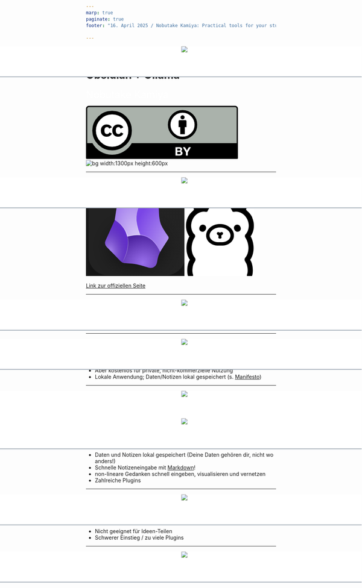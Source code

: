 ```yaml
---
marp: true
paginate: true
footer: "16. April 2025 / Nobutake Kamiya: Practical tools for your studies / Obsidian + Ollama"

---
```

<style>
@import 'default';
/* Bootstrap */
@import url('https://cdn.jsdelivr.net/npm/bootstrap@5.0.2/dist/css/bootstrap.min.css');
@import url('https://fonts.googleapis.com/css2?family=Kosugi&family=Roboto+Mono&display=swap');

:root {
  --theme-yellow: #FEDE00;
  --theme-red: #DC6027;
  --theme-blue: #0028A5;
  --theme-grey: #A3ADB7;
}
header {
  width: 100%;
  height: 80px;
  position: absolute;
  left: -1px;
  background: white;
}
.header_2nd {
  border-bottom: 2px solid var(--theme-grey);
}
.img_links {
  position: relative;
  left: 20px;
}
.img_rechts {
  position: relative;
  width: 170px;
  left: 900px;
}
section h1 {
  font-size: 2.65rem;
  color: white;
}
section h2 {
    color: var(--theme-blue);
}
.text_white {
    font-size: 1.65rem;
    color: white;
}
.bg_grey {
    position: relative;
    left: -80px;
    width: 1600px;
    height: 520px;
    background-color: var(--theme-grey);
    text-indent: 100px;
    line-height: 200px;
}

</style>
<header class="header_2nd">
<img src="../uni_img/header_links.png" height=80% class="img_links"/>
<img src="../uni_img/header_rechts.png" class="img_rechts"/>
</header>

# Practical tools for your studies / Obsidian + Ollama
<div class="text_white">
Nobutake Kamiya</div>

![width:100px](./img/cc-by.png)
![bg width:1300px height:600px](../uni_img/hintergrund_1page.jpg)


---

<header class="header_2nd">
<img src="../uni_img/header_links.png" height=80% class="img_links"/>
<img src="../uni_img/header_rechts.png" class="img_rechts"/>
</header>

![bg width:300px](../coffee_lectures//img/obsidian.png)
![bg width:250px](../coffee_lectures//img/ollama.png)

[Link zur offiziellen Seite](https://obsidian.md/)

---

<header class="header_2nd">
<img src="../uni_img/header_links.png" height=80% class="img_links"/>
<img src="../uni_img/header_rechts.png" class="img_rechts"/>
</header>

## Obsidian? Genz einfach
... ist ein Wissensmanagementsystem!

---


<header class="header_2nd">
<img src="../uni_img/header_links.png" height=80% class="img_links"/>
<img src="../uni_img/header_rechts.png" class="img_rechts"/>
</header>

## Obsidian? Mehr Information
- Kein Open Source Software
- Aber kostenlos für private, nicht-kommerzielle Nutzung 
- Lokale Anwendung; Daten/Notizen lokal gespeichert (s. [Manifesto](https://obsidian.md/about))

---

<header class="header_2nd">
<img src="../uni_img/header_links.png" height=80% class="img_links"/>
<img src="../uni_img/header_rechts.png" class="img_rechts"/>
</header>

## Demo


---

<header class="header_2nd">
<img src="../uni_img/header_links.png" height=80% class="img_links"/>
<img src="../uni_img/header_rechts.png" class="img_rechts"/>
</header>

## Pros vs Kons 
__Pros__
- Daten und Notizen lokal gespeichert (Deine Daten gehören dir, nicht wo anders!)
- Schnelle Notizeneingabe mit [Markdown](https://de.wikipedia.org/wiki/Markdown)!
- non-lineare Gedanken schnell eingeben, visualisieren und vernetzen
- Zahlreiche Plugins

---

<header class="header_2nd">
<img src="../uni_img/header_links.png" height=80% class="img_links"/>
<img src="../uni_img/header_rechts.png" class="img_rechts"/>
</header>

## Pros vs Kons 
__Kons__
- Nicht geeignet für Ideen-Teilen
- Schwerer Einstieg / zu viele Plugins

---

<header class="header_2nd">
<img src="../uni_img/header_links.png" height=80% class="img_links"/>
<img src="../uni_img/header_rechts.png" class="img_rechts"/>
</header>

## Vielen Dank!




